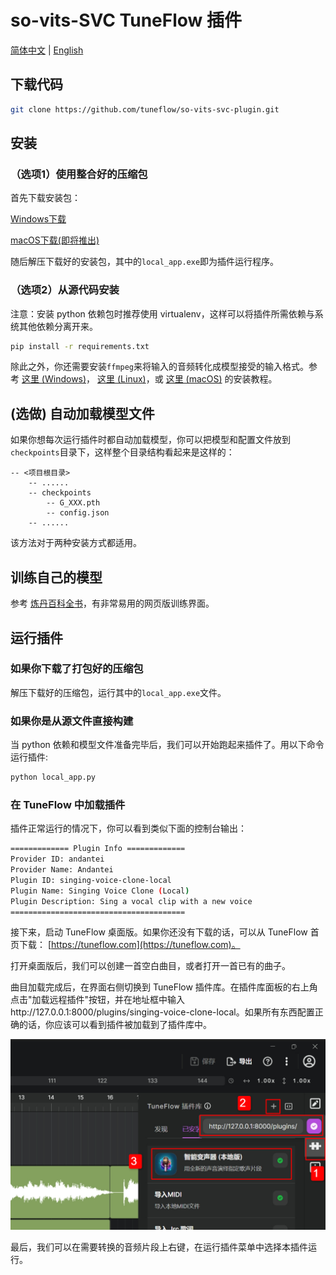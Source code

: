 # so-vits-SVC TuneFlow 插件

[简体中文](./README.zh.md) | [English](./README.md)

## 下载代码

```bash
git clone https://github.com/tuneflow/so-vits-svc-plugin.git
```

## 安装

### （选项1）使用整合好的压缩包

首先下载安装包：

[Windows下载](https://plugin-dist.tuneflow.com/plugins/binary/svc_local/win-x64-1.0.0.zip)

[macOS下载(即将推出)](#)

随后解压下载好的安装包，其中的`local_app.exe`即为插件运行程序。

### （选项2）从源代码安装

注意：安装 python 依赖包时推荐使用 virtualenv，这样可以将插件所需依赖与系统其他依赖分离开来。

```bash
pip install -r requirements.txt
```

除此之外，你还需要安装`ffmpeg`来将输入的音频转化成模型接受的输入格式。参考 [这里 (Windows)](https://zhuanlan.zhihu.com/p/118362010)， [这里 (Linux)](https://cloud.tencent.com/developer/article/1711770)，或 [这里 (macOS)](https://www.jianshu.com/p/f6990aee6c7f) 的安装教程。

## (选做) 自动加载模型文件

如果你想每次运行插件时都自动加载模型，你可以把模型和配置文件放到`checkpoints`目录下，这样整个目录结构看起来是这样的：

```
-- <项目根目录>
    -- ......
    -- checkpoints
        -- G_XXX.pth
        -- config.json
    -- ......
```

该方法对于两种安装方式都适用。

## 训练自己的模型

参考 [炼丹百科全书](https://docs.qq.com/doc/DUWdxS1ZaV29vZnlV)，有非常易用的网页版训练界面。

## 运行插件

### 如果你下载了打包好的压缩包

解压下载好的压缩包，运行其中的`local_app.exe`文件。

### 如果你是从源文件直接构建

当 python 依赖和模型文件准备完毕后，我们可以开始跑起来插件了。用以下命令运行插件:

```bash
python local_app.py
```

### 在 TuneFlow 中加载插件

插件正常运行的情况下，你可以看到类似下面的控制台输出：

```bash
============= Plugin Info =============
Provider ID: andantei
Provider Name: Andantei
Plugin ID: singing-voice-clone-local
Plugin Name: Singing Voice Clone (Local)
Plugin Description: Sing a vocal clip with a new voice
=======================================
```

接下来，启动 TuneFlow 桌面版。如果你还没有下载的话，可以从 TuneFlow 首页下载： [https://tuneflow.com](https://tuneflow.com)。

打开桌面版后，我们可以创建一首空白曲目，或者打开一首已有的曲子。

曲目加载完成后，在界面右侧切换到 TuneFlow 插件库。在插件库面板的右上角点击"加载远程插件"按钮，并在地址框中输入http://127.0.0.1:8000/plugins/singing-voice-clone-local。如果所有东西配置正确的话，你应该可以看到插件被加载到了插件库中。

![加载本地插件](./images/load_plugin_zh.jpg)

最后，我们可以在需要转换的音频片段上右键，在运行插件菜单中选择本插件运行。
